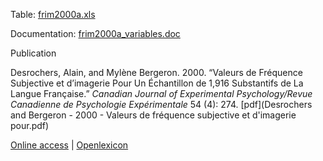 Table: [frim2000a.xls](frim2000a.xls)

Documentation: [frim2000a_variables.doc](frim2000a_variables.doc)

Publication

Desrochers, Alain, and Mylène Bergeron. 2000. “Valeurs de Fréquence Subjective et d’imagerie Pour Un Échantillon de 1,916 Substantifs de La Langue Française.” _Canadian Journal of Experimental Psychology/Revue Canadienne de Psychologie Expérimentale_ 54 (4): 274. [pdf](Desrochers and Bergeron - 2000 - Valeurs de fréquence subjective et d'imagerie pour.pdf)

[Online access](http://www.lexique.org/shiny/openlexique) | [Openlexicon](http://chrplr.github.io/openlexicon)
